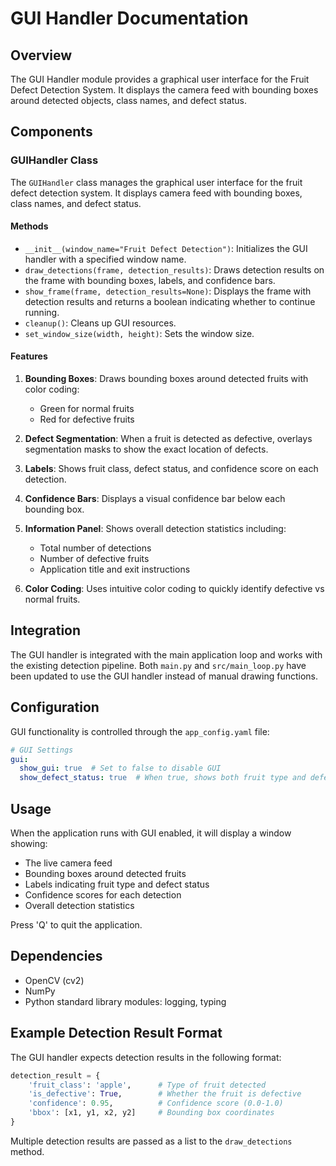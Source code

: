 # GUI Handler Documentation

## Overview

The GUI Handler module provides a graphical user interface for the Fruit Defect Detection System. It displays the camera feed with bounding boxes around detected objects, class names, and defect status.

## Components

### GUIHandler Class

The `GUIHandler` class manages the graphical user interface for the fruit defect detection system. It displays camera feed with bounding boxes, class names, and defect status.

#### Methods

- `__init__(window_name="Fruit Defect Detection")`: Initializes the GUI handler with a specified window name.
- `draw_detections(frame, detection_results)`: Draws detection results on the frame with bounding boxes, labels, and confidence bars.
- `show_frame(frame, detection_results=None)`: Displays the frame with detection results and returns a boolean indicating whether to continue running.
- `cleanup()`: Cleans up GUI resources.
- `set_window_size(width, height)`: Sets the window size.

#### Features

1. **Bounding Boxes**: Draws bounding boxes around detected fruits with color coding:
   - Green for normal fruits
   - Red for defective fruits

2. **Defect Segmentation**: When a fruit is detected as defective, overlays segmentation masks to show the exact location of defects.

3. **Labels**: Shows fruit class, defect status, and confidence score on each detection.

4. **Confidence Bars**: Displays a visual confidence bar below each bounding box.

5. **Information Panel**: Shows overall detection statistics including:
   - Total number of detections
   - Number of defective fruits
   - Application title and exit instructions

6. **Color Coding**: Uses intuitive color coding to quickly identify defective vs normal fruits.

## Integration

The GUI handler is integrated with the main application loop and works with the existing detection pipeline. Both `main.py` and `src/main_loop.py` have been updated to use the GUI handler instead of manual drawing functions.

## Configuration

GUI functionality is controlled through the `app_config.yaml` file:

```yaml
# GUI Settings
gui:
  show_gui: true  # Set to false to disable GUI
  show_defect_status: true  # When true, shows both fruit type and defect status; when false, shows only fruit type
```

## Usage

When the application runs with GUI enabled, it will display a window showing:
- The live camera feed
- Bounding boxes around detected fruits
- Labels indicating fruit type and defect status
- Confidence scores for each detection
- Overall detection statistics

Press 'Q' to quit the application.

## Dependencies

- OpenCV (cv2)
- NumPy
- Python standard library modules: logging, typing

## Example Detection Result Format

The GUI handler expects detection results in the following format:

```python
detection_result = {
    'fruit_class': 'apple',      # Type of fruit detected
    'is_defective': True,        # Whether the fruit is defective
    'confidence': 0.95,          # Confidence score (0.0-1.0)
    'bbox': [x1, y1, x2, y2]     # Bounding box coordinates
}
```

Multiple detection results are passed as a list to the `draw_detections` method.